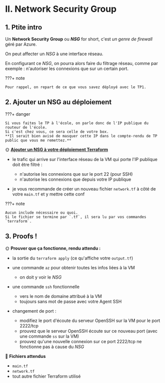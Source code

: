 # II. Network Security Group

## 1. Ptite intro

Un **Network Security Group** ou ***NSG*** for short, c'est *un genre de firewall* géré par Azure.

On peut affecter un *NSG* à une interface réseau.

En configurant ce *NSG*, on pourra alors faire du filtrage réseau, comme par exemple : n'autoriser les connexions que sur un certain port.

???+ note

    Pour rappel, on repart de ce que vous savez déployé avec le TP1.

## 2. Ajouter un NSG au déploiement

???+ danger

    Si vous faites le TP à l'école, on parle donc de l'IP publique du routeur de l'école.  
    Si c'est chez vous, ce sera celle de votre box.  
    **Il serait bien avisé de masquer cette IP dans le compte-rendu de TP public que vous me remettez.**  

🌞 **[Ajouter un NSG à votre déploiement Terraform](https://registry.terraform.io/providers/hashicorp/azurerm/latest/docs/resources/network_security_group)**

- le trafic qui arrive sur l'interface réseau de la VM qui porte l'IP publique doit être filtré :

    - n'autorise les connexions que sur le port 22 (pour SSH)
    - n'autorise les connexions que depuis votre IP publique

- je vous recommande de créer un nouveau fichier `network.tf` à côté de votre `main.tf` et y mettre cette conf

???+ note

    Aucun include nécessaire ou quoi.  
    Si le fichier se termine par `.tf`, il sera lu par vos commandes `terraform`.

## 3. Proofs !

🌞 **Prouver que ça fonctionne, rendu attendu :**

- la sortie du `terraform apply` (ce qu'affiche votre `output.tf`)
- une commande `az` pour obtenir toutes les infos liées à la VM

    - on doit y voir le *NSG*

- une commande `ssh` fonctionnelle 

    - vers le nom de domaine attribué à la VM
    - toujours sans mot de passe avec votre Agent SSH

- changement de port :

    - modifiez le port d'écoute du serveur OpenSSH sur la VM pour le port 2222/tcp
    - prouvez que le serveur OpenSSH écoute sur ce nouveau port (avec une commande `ss` sur la VM)
    - prouvez qu'une nouvelle connexion sur ce port 2222/tcp ne fonctionne pas à cause du *NSG*

📁 **Fichiers attendus**

- `main.tf`
- `network.tf`
- tout autre fichier Terraform utilisé